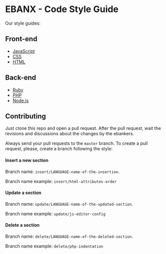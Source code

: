 # EBANX - Code Style Guide

Our style guides:

## Front-end
- [JavaScript](js/README.md)
- [CSS](css/README.md)
- [HTML](html/README.md)

## Back-end
- [Ruby](ruby/README.md)
- [PHP](php/README.md)
- [Node.js](js/README.md)

## Contributing

Just clone this repo and open a pull request. After the pull request, wait the revisions and discussions about the changes by the ebankers.

Always send your pull requests to the `master` branch. To create a pull request, please, create a branch following the style:

#### Insert a new section

Branch name: `insert/LANGUAGE-name-of-the-insertion`.

Branch name example: `insert/html-attributes-order`

#### Update a section

Branch name: `update/LANGUAGE-name-of-the-updated-section`.

Branch name example: `update/js-editor-config`

#### Delete a section

Branch name: `delete/LANGUAGE-name-of-the-deleted-section`.

Branch name example: `delete/php-indentation`